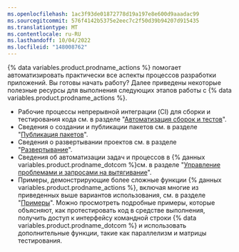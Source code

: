```yaml
---
ms.openlocfilehash: 1ac3f93de01872778d19a197e8e600d9aaadac99
ms.sourcegitcommit: 576f4142b5375e2eec7c2f50d39b94207d915435
ms.translationtype: MT
ms.contentlocale: ru-RU
ms.lasthandoff: 10/04/2022
ms.locfileid: "148008762"
---
```

{% data variables.product.prodname_actions %} помогает автоматизировать практически все аспекты процессов разработки приложений. Вы готовы начать работу? Далее приведены некоторые полезные ресурсы для выполнения следующих этапов работы с {% data variables.product.prodname_actions %}.

- Рабочие процессы непрерывной интеграции (CI) для сборки и тестирования кода см. в разделе "[Автоматизация сборок и тестов](/actions/automating-builds-and-tests)".
- Сведения о создании и публикации пакетов см. в разделе "[Публикация пакетов](/actions/publishing-packages)".
- Сведения о развертывании проектов см. в разделе "[Развертывание](/actions/deployment)".
- Сведения об автоматизации задач и процессов в {% данных variables.product.prodname_dotcom %}см. в разделе "[Управление проблемами и запросами на вытягивание](/actions/managing-issues-and-pull-requests)".
- Примеры, демонстрирующие более сложные функции {% данных variables.product.prodname_actions %}, включая многие из приведенных выше вариантов использования, см. в разделе "[Примеры](/actions/examples)". Можно просмотреть подробные примеры, которые объясняют, как протестировать код в средстве выполнения, получить доступ к интерфейсу командной строки {% data variables.product.prodname_dotcom %} и использовать дополнительные функции, такие как параллелизм и матрицы тестирования.
